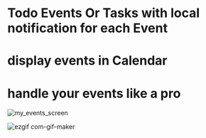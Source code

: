 # Todo Events Or Tasks with local notification for each Event 
# display events in Calendar 
# handle your events like a pro

![my_events_screen](https://user-images.githubusercontent.com/78031951/152295740-2080f7ae-02ba-4591-9043-a2862119d873.png)
<!-- ![Screenshot_20220308_205838_com example todo_tasks_with_alert](https://user-images.githubusercontent.com/78031951/157307702-2c2fe8a5-f10f-4695-a904-982bdf438fd2.jpg)
![Screenshot_20220308_205829_com example todo_tasks_with_alert](https://user-images.githubusercontent.com/78031951/157307700-9dc2eca7-7f0f-42c6-a4ce-ed21679a61bb.jpg)
![Screenshot_20220308_205820_com example todo_tasks_with_alert](https://user-images.githubusercontent.com/78031951/157307697-83c2c05f-2fda-47e9-876e-e9ab2a983dec.jpg)
![Screenshot_20220308_205811_com example todo_tasks_with_alert](https://user-images.githubusercontent.com/78031951/157307693-a630d898-b1da-42fa-9f7f-195ffaa8c256.jpg)
![Screenshot_20220308_205802_com example todo_tasks_with_alert](https://user-images.githubusercontent.com/78031951/157307690-88e9433d-3feb-4967-aca6-88fd8bfefd90.jpg)
![Screenshot_20220308_205741_com example todo_tasks_with_alert](https://user-images.githubusercontent.com/78031951/157307680-0e01c333-04a2-4423-970b-aa03725a7306.jpg) -->

![ezgif com-gif-maker](https://user-images.githubusercontent.com/78031951/157430155-31326f52-489a-4989-98e6-bd5710bdbcea.gif)

